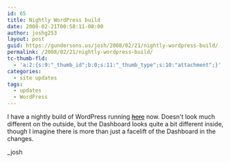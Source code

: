 ```yaml
---
id: 65
title: Nightly WordPress build
date: 2008-02-21T00:58:11-08:00
author: joshg253
layout: post
guid: https://gundersons.us/josh/2008/02/21/nightly-wordpress-build/
permalink: /2008/02/21/nightly-wordpress-build/
tc-thumb-fld:
  - 'a:2:{s:9:"_thumb_id";b:0;s:11:"_thumb_type";s:10:"attachment";}'
categories:
  - site updates
tags:
  - updates
  - WordPress
---
```

I have a nightly build of WordPress running <span style="text-decoration: line-through"><a href="/wordpress/">here</a></span> now. Doesn't look much different on the outside, but the Dashboard looks quite a bit different inside, though I imagine there is more than just a facelift of the Dashboard in the changes.

_josh